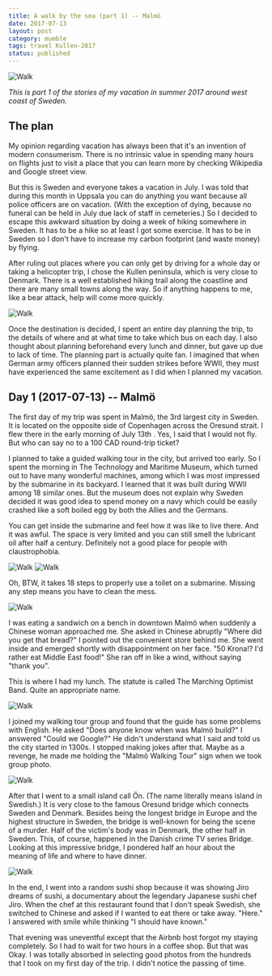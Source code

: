 ```yaml
---
title: A walk by the sea (part 1) -- Malmö
date: 2017-07-13
layout: post
category: mumble
tags: travel Kullen-2017
status: published
---
```


![Walk]({static}/images/2017-07-13/07.jpg)

*This is part 1 of the stories of my vacation in summer 2017 around west coast of Sweden.*

<!-- END_SUMMARY -->

## The plan

My opinion regarding vacation has always been that it's an invention of modern consumerism. There is
no intrinsic value in spending many hours on flights just to visit a place that you can learn more
by checking Wikipedia and Google street view.

But this is Sweden and everyone takes a vacation in July. I was told that during this month in
Uppsala you can do anything you want because all police officers are on vacation. (With the
exception of dying, because no funeral can be held in July due lack of staff in cemeteries.) So I
decided to escape this awkward situation by doing a week of hiking somewhere in Sweden. It has to be
a hike so at least I got some exercise. It has to be in Sweden so I don't have to increase my carbon
footprint (and waste money) by flying.

After ruling out places where you can only get by driving for a whole day or taking a helicopter
trip, I chose the Kullen peninsula, which is very close to Denmark. There is a well established
hiking trail along the coastline and there are many small towns along the way. So if anything
happens to me, like a bear attack, help will come more quickly.

![Walk]({static}/images/2017-07-13/00.jpg)

Once the destination is decided, I spent an entire day planning the trip, to the details of where
and at what time to take which bus on each day. I also thought about planning beforehand every lunch
and dinner, but gave up due to lack of time. The planning part is actually quite fan. I imagined
that when German army officers planned their sudden strikes before WWII, they must have experienced
the same excitement as I did when I planned my vacation.


## Day 1 (2017-07-13) -- Malmö

The first day of my trip was spent in Malmö, the 3rd largest city in Sweden. It is located on the
opposite side of Copenhagen across the Oresund strait. I flew there in the early morning of July
13th . Yes, I said that I would not fly. But who can say no to a 100 CAD round-trip ticket?

I planned to take a guided walking tour in the city, but arrived too early. So I spent the morning
in The Technology and Maritime Museum, which turned out to have many wonderful machines, among which
I was most impressed by the submarine in its backyard. I learned that it was built during WWII among
18 similar ones. But the museum does not explain why Sweden decided it was good idea to spend money
on a navy which could be easily crashed like a soft boiled egg by both the Allies and the Germans.

You can get inside the submarine and feel how it was like to live there. And it was awful. The space
is very limited and you can still smell the lubricant oil after half a century. Definitely not a
good place for people with claustrophobia.

![Walk]({static}/images/2017-07-13/01.jpg)
![Walk]({static}/images/2017-07-13/02.jpg)


Oh, BTW, it takes 18 steps to properly use a toilet on a submarine. Missing any step means you have
to clean the mess.

![Walk]({static}/images/2017-07-13/03.jpg)

I was eating a sandwich on a bench in downtown Malmö when suddenly a Chinese woman approached me.
She asked in Chinese abruptly "Where did you get that bread?" I pointed out the convenient store
behind me. She went inside and emerged shortly with disappointment on her face. "50 Krona!? I'd
rather eat Middle East food!" She ran off in like a wind, without saying "thank you".

This is where I had my lunch. The statute is called The Marching Optimist Band. Quite an appropriate
name.

![Walk]({static}/images/2017-07-13/04.jpg)

I joined my walking tour group and found that the guide has some problems with English. He asked
"Does anyone know when was Malmö build?" I answered "Could we Google?" He didn't understand what I
said and told us the city started in 1300s. I stopped making jokes after that. Maybe as a revenge,
he made me holding the "Malmö Walking Tour" sign when we took group photo.

![Walk]({static}/images/2017-07-13/05.jpg)

After that I went to a small island call Ön. (The name literally means island in Swedish.) It is
very close to the famous Oresund bridge which connects Sweden and Denmark. Besides being the longest
bridge in Europe and the highest structure in Sweden, the bridge is well-known for being the scene
of a murder. Half of the victim's body was in Denmark, the other half in Sweden. This, of course,
happened in the Danish crime TV series Bridge. Looking at this impressive bridge, I pondered half an
hour about the meaning of life and where to have dinner.

![Walk]({static}/images/2017-07-13/06.jpg)

In the end, I went into a random sushi shop because it was showing Jiro dreams of sushi, a
documentary about the legendary Japanese sushi chef Jiro. When the chef at this restaurant found
that I don't speak Swedish, she switched to Chinese and asked if I wanted to eat there or take away.
"Here." I answered with smile while thinking "I should have known."

That evening was uneventful except that the Airbnb host forgot my staying completely. So I had to
wait for two hours in a coffee shop. But that was Okay. I was totally absorbed in selecting good
photos from the hundreds that I took on my first day of the trip. I didn't notice the passing of
time.
